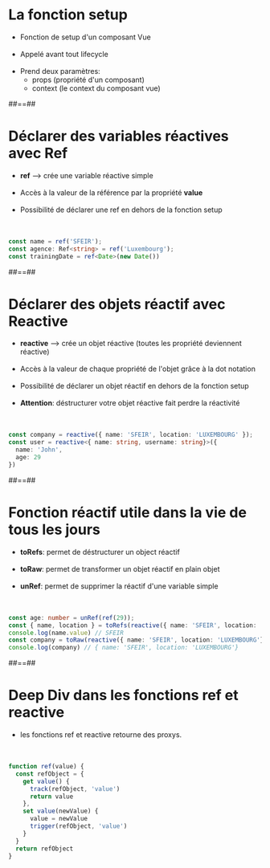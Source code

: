 <!-- .slide: class="sfeir-basic-slide"-->

# La fonction setup

- Fonction de setup d'un composant Vue <br/></br>
- Appelé avant tout lifecycle <br></br>
- Prend deux paramètres:
    - props (propriété d'un composant)
    - context (le context du composant vue)

##==##

<!-- .slide: class="sfeir-basic-slide with-code inconsolata"-->
# Déclarer des variables réactives avec Ref

- **ref** --> crée une variable réactive simple <br/><br/>
- Accès à la valeur de la référence par la propriété **value** <br/></br>
- Possibilité de déclarer une ref en dehors de la fonction setup <br/><br/><br/>

```typescript
const name = ref('SFEIR');
const agence: Ref<string> = ref('Luxembourg');
const trainingDate = ref<Date>(new Date())
```
<!-- .element: class="big-code"-->

##==##

<!-- .slide: class="sfeir-basic-slide with-code inconsolata"-->
# Déclarer des objets réactif avec Reactive

- **reactive** --> crée un objet réactive (toutes les propriété deviennent réactive)<br/><br/>
- Accès à la valeur de chaque propriété de l'objet grâce à la dot notation <br/><br/>
- Possibilité de déclarer un objet réactif en dehors de la fonction setup <br/><br/>
- **Attention**: déstructurer votre objet réactive fait perdre la réactivité <br/><br/><br/>


```typescript
const company = reactive({ name: 'SFEIR', location: 'LUXEMBOURG' });
const user = reactive<{ name: string, username: string}>({
  name: 'John',
  age: 29
})
```
<!-- .element: class="medium-code"-->

##==##

<!-- .slide: class="sfeir-sfeir-basic-slide with-code"-->
# Fonction réactif utile dans la vie de tous les jours

- **toRefs**: permet de déstructurer un object réactif<br/><br/>
- **toRaw**: permet de transformer un objet réactif en plain objet<br/><br/>
- **unRef**: permet de supprimer la réactif d'une variable simple <br/><br/><br/>

```typescript
const age: number = unRef(ref(29));
const { name, location } = toRefs(reactive({ name: 'SFEIR', location: 'LUXEMBOURG'}));
console.log(name.value) // SFEIR
const company = toRaw(reactive({ name: 'SFEIR', location: 'LUXEMBOURG'}))
console.log(company) // { name: 'SFEIR', location: 'LUXEMBOURG'}
```
<!-- .element: class="medium-code"-->

##==##

<!-- .slide: class="sfeir-basic-slide with-code"-->
# Deep Div dans les fonctions ref et reactive

- les fonctions ref et reactive retourne des proxys. <br/><br/><br/>

```typescript
function ref(value) {
  const refObject = {
    get value() {
      track(refObject, 'value')
      return value
    },
    set value(newValue) {
      value = newValue
      trigger(refObject, 'value')
    }
  }
  return refObject
}
```
<!-- .element: class="medium-code"-->
